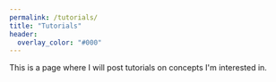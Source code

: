 ```yaml
---
permalink: /tutorials/
title: "Tutorials"
header:
  overlay_color: "#000"
---
```


This is a page where I will post tutorials on concepts I'm interested in.